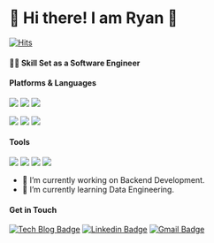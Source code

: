 # 🤖  Hi there! I am Ryan 🐯

[![Hits](https://hits.seeyoufarm.com/api/count/incr/badge.svg?url=https%3A%2F%2Fgithub.com%2FRyanKor&count_bg=%2376FB11&title_bg=%23198BD7&icon=github.svg&icon_color=%23000000&title=Visitors&edge_flat=false)](https://hits.seeyoufarm.com)

#### 🏄‍♂️ Skill Set as a Software Engineer

#### Platforms & Languages

<img src="https://img.shields.io/badge/Django-092E20.svg?&style=for-the-badge&logo=Django&logoColor=white"/> <img src="https://img.shields.io/badge/Node.js-339933.svg?&style=for-the-badge&logo=Node.js&logoColor=white"/> <img src="https://img.shields.io/badge/React-61DAFB.svg?&style=for-the-badge&logo=React&logoColor=white"/>

<img src="https://img.shields.io/badge/Python-3776AB.svg?&style=for-the-badge&logo=Python&logoColor=white"/> <img src="https://img.shields.io/badge/Javascript-F7DF1E.svg?&style=for-the-badge&logo=Javascript&logoColor=white"/> <img src="https://img.shields.io/badge/C-A8B9CC.svg?&style=for-the-badge&logo=C&logoColor=white"/>


#### Tools

<img src="https://img.shields.io/badge/AWS-232F3E.svg?&style=for-the-badge&logo=amazonaws&logoColor=white"/> <img src="https://img.shields.io/badge/Git-F05032.svg?&style=for-the-badge&logo=git&logoColor=white"/> <img src="https://img.shields.io/badge/Anaconda-44A833.svg?&style=for-the-badge&logo=anaconda&logoColor=white"/> <img src="https://img.shields.io/badge/Linux-FCC624.svg?&style=for-the-badge&logo=linux&logoColor=white"/> 

- 🔭 I’m currently working on Backend Development.
- 🌱 I’m currently learning Data Engineering. 

#### Get in Touch

[![Tech Blog Badge](http://img.shields.io/badge/Medium-000000?style=flat-square&logo=medium&link=https://zzsza.github.io/)](https://medium.com/@equus3144) [![Linkedin Badge](https://img.shields.io/badge/-LinkedIn-blue?style=flat-square&logo=Linkedin&logoColor=white&link=https://www.linkedin.com/in/seung-tae-kim-3bb15715b)](https://www.linkedin.com/in/seung-tae-kim-3bb15715b) [![Gmail Badge](https://img.shields.io/badge/Gmail-d14836?style=flat-square&logo=Gmail&logoColor=white&link=mailto:equus3144@gmail.com)](mailto:equus3144@gmail.com)

<!--
**RyanKor/RyanKor** is a ✨ _special_ ✨ repository because its `README.md` (this file) appears on your GitHub profile.

Here are some ideas to get you started:

- 🔭 I’m currently working on ...
- 🌱 I’m currently learning ...
- 👯 I’m looking to collaborate on ...
- 🤔 I’m looking for help with ...
- 💬 Ask me about ...
- 📫 How to reach me: ...
- 😄 Pronouns: ...
- ⚡ Fun fact: ...
-->
